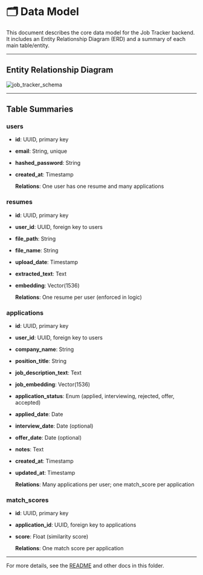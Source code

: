 # 🗂️ Data Model

This document describes the core data model for the Job Tracker backend. It includes an Entity Relationship Diagram (ERD) and a summary of each main table/entity.

---

## Entity Relationship Diagram

![job_tracker_schema](https://github.com/user-attachments/assets/9aea9b85-a715-4dcc-99aa-e3d4a996997e)

---

## Table Summaries

### users

- **id**: UUID, primary key
- **email**: String, unique
- **hashed_password**: String
- **created_at**: Timestamp

  **Relations**: One user has one resume and many applications

### resumes

- **id**: UUID, primary key
- **user_id**: UUID, foreign key to users
- **file_path**: String
- **file_name**: String
- **upload_date**: Timestamp
- **extracted_text**: Text
- **embedding**: Vector(1536)

  **Relations**: One resume per user (enforced in logic)

### applications

- **id**: UUID, primary key
- **user_id**: UUID, foreign key to users
- **company_name**: String
- **position_title**: String
- **job_description_text**: Text
- **job_embedding**: Vector(1536)
- **application_status**: Enum (applied, interviewing, rejected, offer, accepted)
- **applied_date**: Date
- **interview_date**: Date (optional)
- **offer_date**: Date (optional)
- **notes**: Text
- **created_at**: Timestamp
- **updated_at**: Timestamp

  **Relations**: Many applications per user; one match_score per application

### match_scores

- **id**: UUID, primary key
- **application_id**: UUID, foreign key to applications
- **score**: Float (similarity score)

  **Relations**: One match score per application

---

For more details, see the [README](../README.md) and other docs in this folder.
